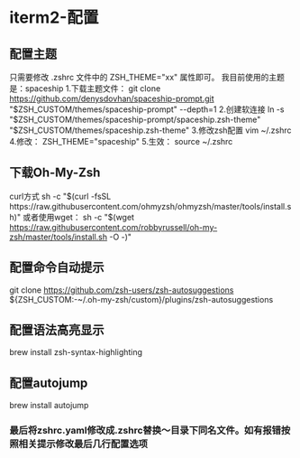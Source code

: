 # iterm2-配置
## 配置主题
只需要修改 .zshrc 文件中的 ZSH_THEME="xx" 属性即可。
我目前使用的主题是：spaceship
1.下载主题文件：
git clone https://github.com/denysdovhan/spaceship-prompt.git "$ZSH_CUSTOM/themes/spaceship-prompt" --depth=1
2.创建软连接
ln -s "$ZSH_CUSTOM/themes/spaceship-prompt/spaceship.zsh-theme" "$ZSH_CUSTOM/themes/spaceship.zsh-theme"
3.修改zsh配置
vim ~/.zshrc
4.修改：
ZSH_THEME="spaceship"
5.生效：
source ~/.zshrc
## 下载Oh-My-Zsh
curl方式
sh -c "$(curl -fsSL https://raw.githubusercontent.com/ohmyzsh/ohmyzsh/master/tools/install.sh)"
或者使用wget：
sh -c "$(wget https://raw.githubusercontent.com/robbyrussell/oh-my-zsh/master/tools/install.sh -O -)"
## 配置命令自动提示
git clone https://github.com/zsh-users/zsh-autosuggestions ${ZSH_CUSTOM:-~/.oh-my-zsh/custom}/plugins/zsh-autosuggestions
## 配置语法高亮显示
brew install zsh-syntax-highlighting
## 配置autojump
brew install autojump
### 最后将zshrc.yaml修改成.zshrc替换～目录下同名文件。如有报错按照相关提示修改最后几行配置选项
